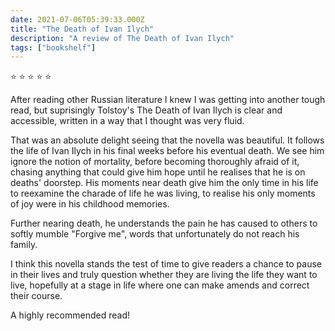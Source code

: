 ```yaml
---    
date: 2021-07-06T05:39:33.000Z
title: "The Death of Ivan Ilych"
description: "A review of The Death of Ivan Ilych"
tags: ["bookshelf"]
---   
```

⭐ ⭐ ⭐ ⭐ ⭐ 

After reading other Russian literature I knew I was getting into another tough read, but suprisingly Tolstoy's The Death of Ivan Ilych is clear and accessible, written in a way that I thought was very fluid. 

That was an absolute delight seeing that the novella was beautiful. It follows the life of Ivan Ilych in his final weeks before his eventual death. We see him ignore the notion of mortality, before becoming thoroughly afraid of it, chasing anything that could give him hope until he realises that he is on deaths' doorstep. His moments near death give him the only time in his life to reexamine the charade of life he was living, to realise his only moments of joy were in his childhood memories. 

Further nearing death, he understands the pain he has caused to others to softly mumble "Forgive me", words that unfortunately do not reach his family. 

I think this novella stands the test of time to give readers a chance to pause in their lives and truly question whether they are living the life they want to live, hopefully at a stage in life where one can make amends and correct their course. 

A highly recommended read!
